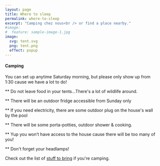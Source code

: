 ```yaml
---
layout: page
title: Where to sleep
permalink: where-to-sleep
excerpt: "Camping chez nous<br /> or find a place nearby."
#image:
#  feature: sample-image-1.jpg
image:
  svg: tent.svg
  png: tent.png
  effect: popup
---
```


#### Camping

You can set up anytime Saturday morning, but please only show up from 1:30 cause we have a lot to do!

** Do not leave food in your tents...There's a lot of wildlife around.

** There will be an outdoor fridge accessible from Sunday only

** If you need electricity, there are some outdoor plug on the house's wall by the pool

** There will be some porta-potties, outdoor shower & cooking.

** Yup you won’t have access to the house cause there will be too many of you!

** Don't forget your headlamps!


Check out the list of [stuff to bring](/what-to-bring) if you're camping.


